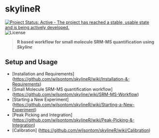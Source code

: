 # skylineR 
[![Project Status: Active - The project has reached a stable, usable state and is being actively developed.](http://www.repostatus.org/badges/latest/active.svg)](http://www.repostatus.org/#active) ![License](https://img.shields.io/badge/license-GNU%20GPL%20v3.0-blue.svg "GNU GPL v3.0")
> __R based workflow for small molecule SRM-MS quantification using _Skyline___


Setup and Usage
---
- [Installation and Requirements] (https://github.com/wilsontom/skylineR/wiki/Installation-&-Requirements)
- [Small Molecule SRM-MS quantification workflow] (https://github.com/wilsontom/skyline/wiki/SRM-MS-Workflow)
- [Starting a New Experiment] (https://github.com/wilsontom/skylineR/wiki/Starting-a-New-Experiment)
- [Peak Picking and Integration] (https://github.com/wilsontom/skylineR/wiki/Peak-Picking-&-Integration)
- [Calibration] (https://github.com/wilsontom/skylineR/wiki/Calibration)
